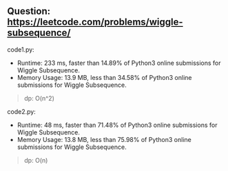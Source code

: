 ## Question: https://leetcode.com/problems/wiggle-subsequence/

code1.py:
* Runtime: 233 ms, faster than 14.89% of Python3 online submissions for Wiggle Subsequence.
* Memory Usage: 13.9 MB, less than 34.58% of Python3 online submissions for Wiggle Subsequence.
> dp: O(n^2)

code2.py:
* Runtime: 48 ms, faster than 71.48% of Python3 online submissions for Wiggle Subsequence.
* Memory Usage: 13.8 MB, less than 75.98% of Python3 online submissions for Wiggle Subsequence.
> dp: O(n)